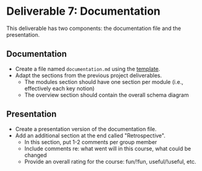 # Deliverable 7: Documentation
This deliverable has two components: the documentation file and the presentation.

## Documentation
* Create a file named `documentation.md` using the [template](../templates/documentation.md).
* Adapt the sections from the previous project deliverables.
    * The modules section should have one section per module (i.e., effectively each key notion)
    * The overview section should contain the overall schema diagram

## Presentation
* Create a presentation version of the documentation file.
* Add an additional section at the end called "Retrospective".
    * In this section, put 1-2 comments per group member
    * Include comments re: what went will in this course, what could be changed
    * Provide an overall rating for the course: fun/!fun, useful/!useful, etc.